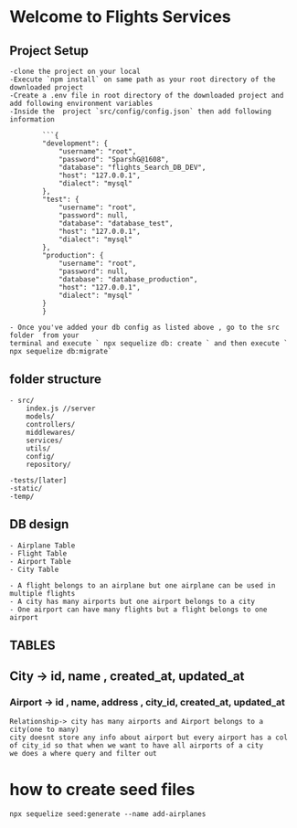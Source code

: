 # Welcome to Flights Services

## Project Setup

    -clone the project on your local
    -Execute `npm install` on same path as your root directory of the downloaded project
    -Create a .env file in root directory of the downloaded project and add following environment variables
    -Inside the  project `src/config/config.json` then add following information

````
        ```{
        "development": {
            "username": "root",
            "password": "SparshG@1608",
            "database": "flights_Search_DB_DEV",
            "host": "127.0.0.1",
            "dialect": "mysql"
        },
        "test": {
            "username": "root",
            "password": null,
            "database": "database_test",
            "host": "127.0.0.1",
            "dialect": "mysql"
        },
        "production": {
            "username": "root",
            "password": null,
            "database": "database_production",
            "host": "127.0.0.1",
            "dialect": "mysql"
        }
        }
````

    - Once you've added your db config as listed above , go to the src folder  from your
    terminal and execute ` npx sequelize db: create ` and then execute ` npx sequelize db:migrate`

## folder structure

    - src/
        index.js //server
        models/
        controllers/
        middlewares/
        services/
        utils/
        config/
        repository/

    -tests/[later]
    -static/
    -temp/

## DB design

    - Airplane Table
    - Flight Table
    - Airport Table
    - City Table

    - A flight belongs to an airplane but one airplane can be used in multiple flights
    - A city has many airports but one airport belongs to a city
    - One airport can have many flights but a flight belongs to one airport

## TABLES

## City -> id, name , created_at, updated_at

### Airport -> id , name, address , city_id, created_at, updated_at

    Relationship-> city has many airports and Airport belongs to a city(one to many)
    city doesnt store any info about airport but every airport has a col of city_id so that when we want to have all airports of a city
    we does a where query and filter out

# how to create seed files

    npx sequelize seed:generate --name add-airplanes
